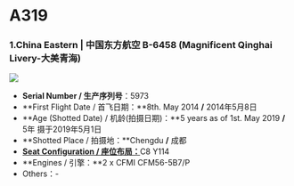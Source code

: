 # A319

### 1.China Eastern | 中国东方航空 B-6458 (Magnificent Qinghai Livery-大美青海)

![](http://pyjvbivyg.bkt.clouddn.com/A319_MU_B-6458%28%E5%A4%A7%E7%BE%8E%E9%9D%92%E6%B5%B7%29.jpg)

- **Serial Number / 生产序列号**：5973
- **First Flight Date / 首飞日期：**8th. May 2014  **/**  2014年5月8日
- **Age (Shotted Date) / 机龄(拍摄日期)：**5 years as of 1st. May 2019  **/**  5年  摄于2019年5月1日
- **Shotted Place / 拍摄地：**Chengdu  **/**  成都
- [**Seat Configuration / 座位布局：**](http://www.ceair.com/guide2/dhjd/jxzs.html)C8 Y114
- **Engines / 引擎：**2 x CFMI CFM56-5B7/P
- Others：-